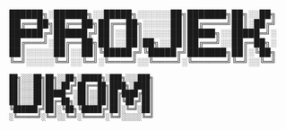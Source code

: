 
██████╗░██████╗░░█████╗░░░░░░██╗███████╗██╗░░██╗
██╔══██╗██╔══██╗██╔══██╗░░░░░██║██╔════╝██║░██╔╝
██████╔╝██████╔╝██║░░██║░░░░░██║█████╗░░█████═╝░
██╔═══╝░██╔══██╗██║░░██║██╗░░██║██╔══╝░░██╔═██╗░
██║░░░░░██║░░██║╚█████╔╝╚█████╔╝███████╗██║░╚██╗
╚═╝░░░░░╚═╝░░╚═╝░╚════╝░░╚════╝░╚══════╝╚═╝░░╚═╝
    
    ██╗░░░██╗██╗░░██╗░█████╗░███╗░░░███╗
    ██║░░░██║██║░██╔╝██╔══██╗████╗░████║
    ██║░░░██║█████═╝░██║░░██║██╔████╔██║
    ██║░░░██║██╔═██╗░██║░░██║██║╚██╔╝██║
    ╚██████╔╝██║░╚██╗╚█████╔╝██║░╚═╝░██║
    ░╚═════╝░╚═╝░░╚═╝░╚════╝░╚═╝░░░░░╚═╝
